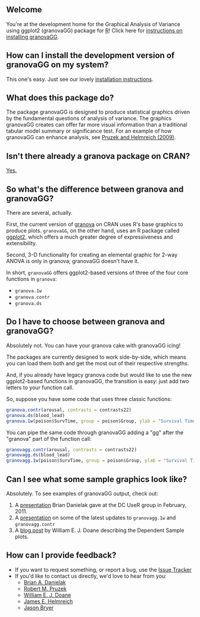 ## Welcome
You're at the development home for the Graphical Analysis of Variance using ggplot2 (granovaGG) package for [R]! Click here for [instructions on installing granovaGG][1].

## How can I install the development version of granovaGG on my system?
This one's easy. Just see our lovely [installation instructions][1].

## What does this package do?
The package granovaGG is designed to produce statistical graphics driven by the fundamental questions of analysis of variance. The graphics granovaGG creates can offer far more visual information than a traditional tabular model summary or significance test. For an example of how granovaGG can enhance analysis, see [Pruzek and Helmreich (2009)].

## Isn't there already a granova package on CRAN?
[Yes.][granovaClassic]

## So what's the difference between granova and granovaGG?
There are several, actually.

First, the current version of [granova][granovaClassic] on CRAN uses R's base graphics to produce plots. `granovaGG`, on the other hand, uses an R package called [ggplot2][ggplot2], which offers a much greater degree of expressiveness and extensibility.

Second, 3-D functionality for creating an elemental graphic for 2-way ANOVA is only in granova; granovaGG doesn't have it.

In short, `granovaGG` offers ggplot2-based versions of three of the four core functions in `granova`:

  *  `granova.1w`
  *  `granova.contr`
  *  `granova.ds` 

## Do I have to choose between granova and granovaGG?
Absolutely not. You can have your granova cake with granovaGG icing!

The packages are currently designed to work side-by-side, which means you can load them both and get the most out of their respective strengths.

And, if you already have legacy granova code but would like to use the new ggplot2-based functions in granovaGG, the transition is easy: just add two letters to your function call.

So, suppose you have some code that uses three classic functions:

```r
granova.contr(arousal, contrasts = contrasts22)
granova.ds(blood_lead)
granova.1w(poison$SurvTime, group = poison$Group, ylab = "Survival Time")
```

You can pipe the same code through granovaGG adding a "gg" after the "granova" part of the function call:

```r
granovagg.contr(arousal, contrasts = contrasts22)
granovagg.ds(blood_lead)
granovagg.1w(poison$SurvTime, group = poison$Group, ylab = "Survival Time")
```

## Can I see what some sample graphics look like?
Absolutely. To see examples of granovaGG output, check out:

1.  A [presentation][Feb2011Presentation] Brian Danielak gave at the DC UseR group in February, 2011.
2.  A [presentation][2011July14Presentation] on some of the latest updates to `granovagg.1w` and `granovagg.contr`
3.  A [blog post][DoaneBlog] by William E. J. Doane describing the Dependent Sample plots.

## How can I provide feedback?
*  If you want to request something, or report a bug, use the [Issue Tracker][issueTracker]
*  If you'd like to contact us directly, we'd love to hear from you:
    *  [Brian A. Danielak](mailto:briandk@umd.edu)
    *  [Robert M. Pruzek](mailto:rpruzek@uamail.albany.edu)
    *  [William E. J. Doane](mailto:wdoane@Bennington.edu)
    *  [James E. Helmreich](mailto:James.Helmreich@marist.edu)
    *  [Jason Bryer](mailto:jason@bryer.org)



[1]: https://github.com/briandk/granovaGG/wiki/Installation
[R]: http://www.r-project.org
[Pruzek and Helmreich (2009)]: http://www.amstat.org/publications/jse/v17n1/helmreich.html
[granovaClassic]: http://cran.r-project.org/web/packages/granova/index.html
[ggplot2]: http://cran.r-project.org/web/packages/ggplot2/index.html
[Feb2011Presentation]: http://www.google.com/url?q=http%3A%2F%2Fdl.dropbox.com%2Fu%2F382638%2FBrian-Danielak-granova.pdf&sa=D&sntz=1&usg=AFQjCNGAu0dsFF_GaDjVzLv52fqRScVDSA
[2011July14Presentation]: http://dl.dropbox.com/u/382638/DanielakGranovaRevision20110714.pdf
[DoaneBlog]: http://DrDoane.com/2011/08/198/
[gitGranovaInstall]: http://cl.ly/090m3t2g0a1c25111p2n
[gitDownload]: http://cl.ly/1x0y402p3e1p413Z172N
[issueTracker]: https://github.com/briandk/granovaGG/issues
[wiki]: https://github.com/briandk/granovaGG/wiki
[devtools]: http://cran.r-project.org/web/packages/devtools/index.html
[granovaGG]: http://cran.r-project.org/web/packages/granovaGG/index.html